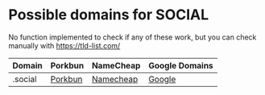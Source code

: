 # Possible domains for SOCIAL

No function implemented to check if any of these work, but you can check manually with https://tld-list.com/

| Domain | Porkbun | NameCheap | Google Domains |
|---|---|---|---|
| .social | [Porkbun](https://porkbun.com/checkout/search?prb=e814663da1&tlds=&idnLanguage=&search=search&q=.social) | [Namecheap](https://www.namecheap.com/domains/registration/results/?domain=.social) | [Google](https://domains.google.com/registrar/search?searchTerm=.social) |
